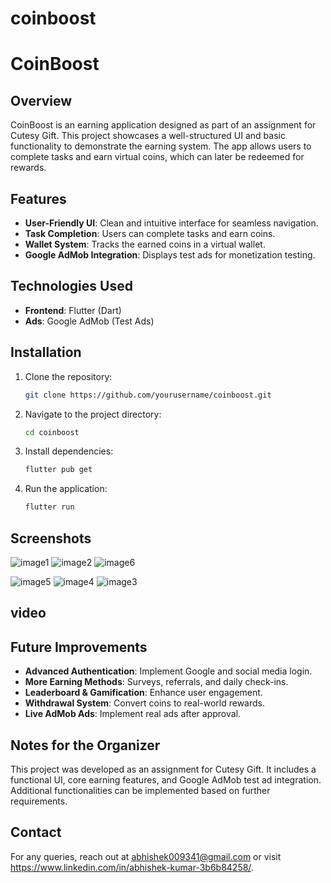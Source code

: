 # coinboost

# CoinBoost

## Overview
CoinBoost is an earning application designed as part of an assignment for Cutesy Gift. This project showcases a well-structured UI and basic functionality to demonstrate the earning system. The app allows users to complete tasks and earn virtual coins, which can later be redeemed for rewards.

## Features
- **User-Friendly UI**: Clean and intuitive interface for seamless navigation.
- **Task Completion**: Users can complete tasks and earn coins.
- **Wallet System**: Tracks the earned coins in a virtual wallet.
- **Google AdMob Integration**: Displays test ads for monetization testing.

## Technologies Used
- **Frontend**: Flutter (Dart)
- **Ads**: Google AdMob (Test Ads)

## Installation
1. Clone the repository:
   ```sh
   git clone https://github.com/yourusername/coinboost.git
   ```
2. Navigate to the project directory:
   ```sh
   cd coinboost
   ```
3. Install dependencies:
   ```sh
   flutter pub get
   ```
4. Run the application:
   ```sh
   flutter run
   ```

## Screenshots
 ![image1](https://github.com/user-attachments/assets/ae3a0058-4c35-4296-b94f-2c34ae619cd3) ![image2](https://github.com/user-attachments/assets/f4779830-fa25-497a-8375-e03234cc22bc) ![image6](https://github.com/user-attachments/assets/50c05a1e-bc5d-42a6-acac-4b326bd31c03)
 
 
 ![image5](https://github.com/user-attachments/assets/de31e88e-f423-4106-80e0-e159645fa6ec) ![image4](https://github.com/user-attachments/assets/6d305049-b1d9-446d-8ac2-06d9324ea1a3)  ![image3](https://github.com/user-attachments/assets/17a33caa-0020-4606-be8b-e9e04600410c)

 
 
## video


## Future Improvements
- **Advanced Authentication**: Implement Google and social media login.
- **More Earning Methods**: Surveys, referrals, and daily check-ins.
- **Leaderboard & Gamification**: Enhance user engagement.
- **Withdrawal System**: Convert coins to real-world rewards.
- **Live AdMob Ads**: Implement real ads after approval.

## Notes for the Organizer
This project was developed as an assignment for Cutesy Gift. It includes a functional UI, core earning features, and Google AdMob test ad integration. Additional functionalities can be implemented based on further 
requirements.


## Contact
For any queries, reach out at abhishek009341@gmail.com or visit https://www.linkedin.com/in/abhishek-kumar-3b6b84258/.


